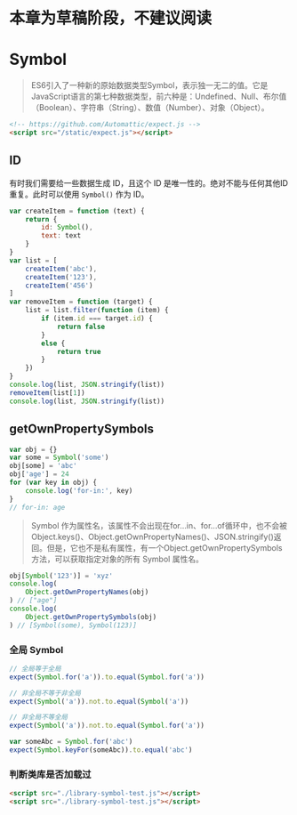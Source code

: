 # 本章为草稿阶段，不建议阅读

# Symbol

> ES6引入了一种新的原始数据类型Symbol，表示独一无二的值。它是JavaScript语言的第七种数据类型，前六种是：Undefined、Null、布尔值（Boolean）、字符串（String）、数值（Number）、对象（Object）。

````html
<!-- https://github.com/Automattic/expect.js -->
<script src="/static/expect.js"></script>
````

## ID

有时我们需要给一些数据生成 ID，且这个 ID 是唯一性的。绝对不能与任何其他ID重复。此时可以使用 `Symbol()` 作为 ID。

<!--MR-H
<script data-markrun-lastrun="true" >console.info('ID')</script>
-->

````js
var createItem = function (text) {
    return {
        id: Symbol(),
        text: text
    }
}
var list = [
    createItem('abc'),
    createItem('123'),
    createItem('456')
]
var removeItem = function (target) {
    list = list.filter(function (item) {
        if (item.id === target.id) {
            return false
        }
        else {
            return true
        }
    })
}
console.log(list, JSON.stringify(list))
removeItem(list[1])
console.log(list, JSON.stringify(list))
````

## getOwnPropertySymbols

<!--MR-H
<script data-markrun-lastrun="true" >console.info('getOwnPropertySymbols')</script>
-->

````js
var obj = {}
var some = Symbol('some')
obj[some] = 'abc'
obj['age'] = 24
for (var key in obj) {
    console.log('for-in:', key)
}
// for-in: age
````

> Symbol 作为属性名，该属性不会出现在for...in、for...of循环中，也不会被Object.keys()、Object.getOwnPropertyNames()、JSON.stringify()返回。但是，它也不是私有属性，有一个Object.getOwnPropertySymbols方法，可以获取指定对象的所有 Symbol 属性名。

````js
obj[Symbol('123')] = 'xyz'
console.log(
    Object.getOwnPropertyNames(obj)
) // ["age"]
console.log(
    Object.getOwnPropertySymbols(obj)
) // [Symbol(some), Symbol(123)]
````

### 全局 Symbol

<!--MR-H
<script data-markrun-lastrun="true" >console.info('全局 Symbol')</script>
-->

````js
// 全局等于全局
expect(Symbol.for('a')).to.equal(Symbol.for('a'))

// 非全局不等于非全局
expect(Symbol('a')).not.to.equal(Symbol('a'))

// 非全局不等全局
expect(Symbol('a')).not.to.equal(Symbol.for('a'))

var someAbc = Symbol.for('abc')
expect(Symbol.keyFor(someAbc)).to.equal('abc')
````

### 判断类库是否加载过

<!--MR-R
{
    type: 'pre',
    file: './library-symbol-test.js',
    run: false
}
-->

<!--MR-H
<script data-markrun-lastrun="true" >console.info('判断类库是否加载过')</script>
<script data-markrun-lastrun="true" src="./library-symbol-test.js"></script>
<script data-markrun-lastrun="true" src="./library-symbol-test.js"></script>
-->

```html
<script src="./library-symbol-test.js"></script>
<script src="./library-symbol-test.js"></script>
```
